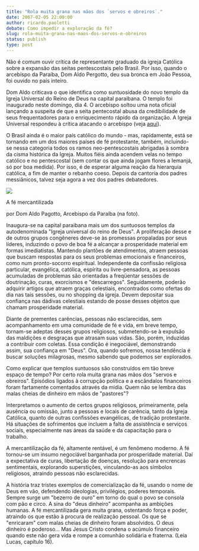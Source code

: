 ```yaml
---
title: "Rola muita grana nas mãos dos ´servos e obreiros´." 
date: 2007-02-05 22:00:00
author: ricardo.paoletti
debate: Como impedir a exploração da fé?
slug: rola-muita-grana-nas-maos-dos-servos-e-obreiros
status: publish 
type: post
---
```


Não é comum ouvir crítica de representante graduado da igreja Católica sobre a expansão das seitas pentescostais pelo Brasil. Por isso, quando o arcebispo da Paraíba, Dom Aldo Pergotto, deu sua bronca em João Pessoa, foi ouvido no país inteiro.  
  
Dom Aldo criticava o que identifica como suntuosidade do novo templo da Igreja Universal do Reino de Deus na capital paraibana. O templo foi inaugurado neste domingo, dia 4. O arcebispo soltou uma nota oficial lançando a suspeita de que a seita pentecostal abusa da credibilidade de seus frequentadores para o enriquecimento rápido da organização. A Igreja Universal respondeu à crítica atacando o arcebispo (veja [aqui](http://www.jornaldedebates.ig.com.br/index.aspx?cnt_id=15&art_id=5979)).  
  
O Brasil ainda é o maior país católico do mundo - mas, rapidamente, está se tornando em um dos maiores países de fé protestante, também, incluindo-se nessa categoria todos os ramos neo-pentescostais abrigadas à sombra da cisma histórica da Igreja. Muitos fiéis ainda acendem velas no tempo católico e no pentescostal (sem contar os que ainda jogam flores a Iemanjá, só por boa medida). Por isso, é de esperar alguma reação da hierarquia católica, a fim de manter o rebanho coeso. Depois da cantoria dos padres messiânicos, talvez seja agora a vez dos padres debatedores.  
  
  
![](http://www.wscom.com.br/imagens/galeria_noticias/f1170441938909.JPG)  
  
A fé mercantilizada  

por Dom Aldo Pagotto, Arcebispo da Paraíba (na foto).   
  

Inaugura-se na capital paraibana mais um dos suntuosos templos da autodenominada "Igreja universal do reino de Deus". A proliferação desse e de outros grupos congêneres deve-se às promessas propaladas por seus líderes, induzindo o povo de boa fé a alcançar a prosperidade material em formas imediatistas. Mantendo plantões de atendimentos, atraem pessoas que buscam respostas para os seus problemas emocionais e financeiros, como num pronto-socorro espiritual. Independente da confissão religiosa  particular, evangélica, católica, espírita ou livre-pensadora, as pessoas acumuladas de problemas são orientadas a freqüentar sessões de doutrinação, curas, exorcismos e "descarregos". Seguidamente, poderão adquirir artigos que atraem graças celestiais, encontrados como ofertas do dia nas tais sessões, ou no shopping da igreja. Devem depositar sua confiança nas dádivas celestiais estando de posse desses objetos que chamam prosperidade material.    
  
Diante de prementes carências, pessoas não esclarecidas, sem acompanhamento em uma comunidade de fé e vida, em breve tempo, tornam-se adeptas desses grupos religiosos, submetendo-se à expulsão  das maldições e desgraças que atrasam suas vidas. São, porém, induzidas a contribuir com coletas. Essa condição é inegociável, demonstrando assim, sua confiança em "Deus". Ora, quando sofremos, nossa tendência é buscar soluções milagrosas, mesmo sabendo que podemos ser explorados.  

  

Como explicar que templos suntuosos são construídos em tão breve espaço de tempo? Por certo rola muita grana nas mãos dos "servos e obreiros". Episódios ligados à corrupção política e a escândalos financeiros foram fartamente comentados através da mídia. Quem não se lembra das malas cheias de dinheiro em mãos de "pastores"?  

  

Interpretamos o aumento de certos grupos religiosos, primeiramente, pela ausência ou omissão, junto a pessoas e locais de carência, tanto da Igreja Católica, quanto de outras confissões evangélicas, de tradição protestante. Há situações de sofrimentos que incluem a falta de assistência e serviços sociais, especialmente nas áreas da saúde e da capacitação para o trabalho.   
  
A mercantilização da fé, altamente rentável, é um fenômeno moderno. A fé tornou-se um insumo negociável barganhada por prosperidade material. Daí a expectativa de curas, libertação de doenças, resolução para encrencas sentimentais, explorando superstições, vinculando-as aos símbolos religiosos, atraindo pessoas não esclarecidas.   

  

A história traz tristes exemplos de comercialização da fé, usando o nome de Deus em vão, defendendo ideologias, privilégios, poderes temporais. Sempre surge um "bezerro de ouro" em torno do qual o povo se consola com pão e circo. A sina do "deus dinheiro" acompanha as ambições humanas. A fé mercantilizada gera muita grana, ostentando força e poder, atraindo os que estão à procura de realização pessoal. Os que se "enricaram" com malas cheias de dinheiro foram absolvidos. O deus dinheiro é poderoso... Mas Jesus Cristo condena o acúmulo financeiro quando este não gera vida e rompe a comunhão solidária e fraterna. (Leia Lucas, capítulo 16).  

  

